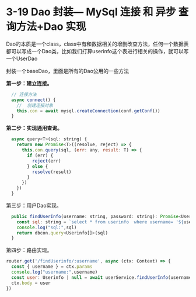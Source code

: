 # 3-19  Dao 封装— MySql 连接  和 异步 查询方法+Dao 实现 

Dao的本质是一个class，class中有和数据相关的增删改查方法，任何一个数据表都可以写成一个Dao类，比如我们打算userinfo这个表进行相关的操作，就可以写一个UserDao

封装一个baseDao，里面是所有的Dao公用的一些方法

**第一步：建立连接。**

```js
  // 连接方法
  async connect() {
    //  创建连接对象
    this.con = await mysql.createConnection(conf.getConf())
  }
```

**第二步：实现通用查询。**

```js
  async query<T>(sql: string) {
    return new Promise<T>((resolve, reject) => {
      this.con.query(sql, (err: any, result: T) => {
        if (err) {
          reject(err)
        } else {
          resolve(result)
        }
      })
    })
  }
```

第三步：用户Dao实现。

```js
  public findUserInfo(username: string, password: string): Promise<Userinfo[]> {
    const sql: string = `select * from userinfo  where username= '${username}' and password='${password}'`
    console.log("sql:",sql)
    return dbcon.query<Userinfo[]>(sql)
  }
```

第四步：路由实现。 

```js
router.get('/findUserinfo/:username', async (ctx: Context) => {
  const { username } = ctx.params
  console.log("username:",username)
  const user: Userinfo | null = await userService.findUserInfo(username, '123')
  ctx.body = user
})
```
